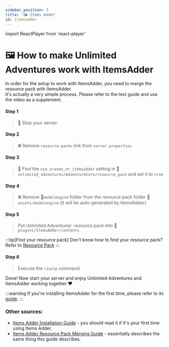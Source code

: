 ```yaml
---
sidebar_position: 5
title: '🖼️ Items Adder'
id: itemsadder
---
```


import ReactPlayer from 'react-player'


# 🖼️ How to make Unlimited Adventures work with ItemsAdder

In order for the setup to work with ItemsAdder, you need to merge the resource pack with ItemsAdder.\
It's actually a very simple process. Please refer to the text guide and use the video as a supplement.


#### Step 1
> :red_circle: Stop your server.

#### Step 2
> ❌ Remove `resource-pack=` link from `server.properties`

#### Step 3
> :wrench: Find the `use_oraxen_or_itemsadder` setting in 📁`unlimited_adventures/AdventureCore/resource_pack` and set it to `true`

#### Step 4
> ❌ Remove 📁`modelengine` folder from the resource pack folder 📁`assets/modelengine` (it will be auto-generated by ItemsAdder)

#### Step 5
> Put Unlimited Adventures' resource pack into 📁`plugins/ItemsAdder/contents`

:::tip[Find your resource pack]
Don't know how to find your resource pack? Refer to [Resource Pack](resource-pack)
:::

#### Step 6
> Execute the `/iazip` command.

Done! Now start your server and enjoy Unlimited Adventures and ItemsAdder working together :heart:

:::warning
If you're installing ItemsAdder for the first time, please refer to its [guide](https://itemsadder.devs.beer/first-install).
:::


<ReactPlayer playing controls url="https://youtu.be/2nsQDgKO4oo"/>



### Other sources:

- [Items Adder Installation Guide](https://itemsadder.devs.beer/first-install) - you should read it if it's your first time using Items Adder.
- [Items Adder Resource Pack Merging Guide](https://itemsadder.devs.beer/plugin-usage/merge-resourcepacks) - essentially describes the same thing this guide describes.
